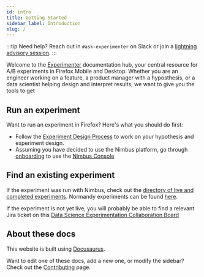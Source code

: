 ```yaml
---
id: intro
title: Getting Started
sidebar_label: Introduction
slug: /
---
```


:::tip
Need help? Reach out in `#ask-experimenter` on Slack or join a [lightning advisory session](https://docs.google.com/document/d/1fj4BqG0N-cN_Fx5sq-AozdiOdKO7asaDWR4B7sH88F0).
:::

Welcome to the [Experimenter](https://experimenter.services.mozilla.com/nimbus/) documentation hub, your central resource for A/B experiments in Firefox Mobile and Desktop. Whether you are an engineer working on a feature, a product manager with a hyposthesis, or a data scientist helping design and interpret results, we want to give you the tools to get

## Run an experiment

Want to run an experiment in Firefox? Here's what you should do first:

- Follow the [Experiment Design Process](https://mana.mozilla.org/wiki/display/FJT/Experiment+Process+Checklist) to work on your hypothesis and experiment design.
- Assuming you have decided to use the Nimbus platform, go through [onboarding](https://mana.mozilla.org/wiki/display/FJT/Nimbus+Onboarding#NimbusOnboarding-Branches) to use the [Nimbus Console](https://experimenter.services.mozilla.com/nimbus/)

## Find an existing experiment

If the experiment was run with Nimbus, check out the [directory of live and completed experiments](https://experimenter.services.mozilla.com/nimbus/). Normandy experiments can be found [here](https://experimenter.services.mozilla.com/).

If the experiment is not yet live, you will probably be able to find a relevant Jira ticket on this [Data Science Experimentation Collaboration Board](https://mozilla-hub.atlassian.net/jira/software/c/projects/DS/boards/258)

## About these docs

This website is built using [Docusaurus](https://v2.docusaurus.io/).

Want to edit one of these docs, add a new one, or modify the sidebar? Check out the [Contributing](/contributing) page.
